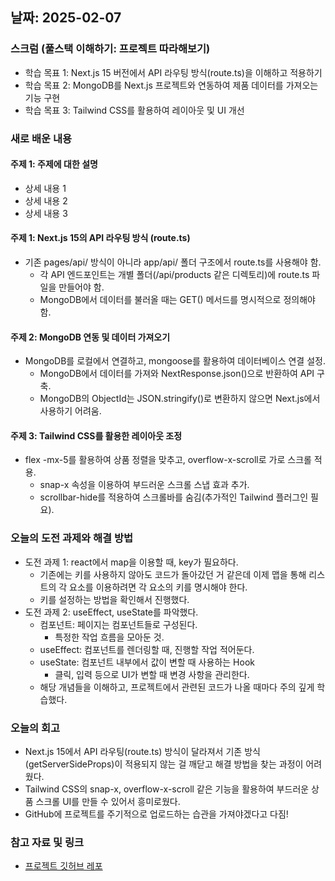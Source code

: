 ## 날짜: 2025-02-07

### 스크럼 (풀스택 이해하기: 프로젝트 따라해보기)
- 학습 목표 1: Next.js 15 버전에서 API 라우팅 방식(route.ts)을 이해하고 적용하기
- 학습 목표 2: MongoDB를 Next.js 프로젝트와 연동하여 제품 데이터를 가져오는 기능 구현
- 학습 목표 3: Tailwind CSS를 활용하여 레이아웃 및 UI 개선

### 새로 배운 내용
#### 주제 1: 주제에 대한 설명
- 상세 내용 1
- 상세 내용 2
- 상세 내용 3

#### 주제 1: Next.js 15의 API 라우팅 방식 (route.ts)
- 기존 pages/api/ 방식이 아니라 app/api/ 폴더 구조에서 route.ts를 사용해야 함.
    - 각 API 엔드포인트는 개별 폴더(/api/products 같은 디렉토리)에 route.ts 파일을 만들어야 함.
    - MongoDB에서 데이터를 불러올 때는 GET() 메서드를 명시적으로 정의해야 함.
#### 주제 2: MongoDB 연동 및 데이터 가져오기
- MongoDB를 로컬에서 연결하고, mongoose를 활용하여 데이터베이스 연결 설정.
    - MongoDB에서 데이터를 가져와 NextResponse.json()으로 반환하여 API 구축.
    - MongoDB의 ObjectId는 JSON.stringify()로 변환하지 않으면 Next.js에서 사용하기 어려움.
#### 주제 3: Tailwind CSS를 활용한 레이아웃 조정
- flex -mx-5를 활용하여 상품 정렬을 맞추고, overflow-x-scroll로 가로 스크롤 적용.
    - snap-x 속성을 이용하여 부드러운 스크롤 스냅 효과 추가.
    - scrollbar-hide를 적용하여 스크롤바를 숨김(추가적인 Tailwind 플러그인 필요).

### 오늘의 도전 과제와 해결 방법
- 도전 과제 1: react에서 map을 이용할 때, key가 필요하다.
    - 기존에는 키를 사용하지 않아도 코드가 돌아갔던 거 같은데 이제 맵을 통해 리스트의 각 요소를 이용하려면 각 요소의 키를 명시해야 한다.
    - 키를 설정하는 방법을 확인해서 진행했다.
- 도전 과제 2: useEffect, useState를 파악했다.
    - 컴포넌트: 페이지는 컴포넌트들로 구성된다. 
        - 특정한 작업 흐름을 모아둔 것.
    - useEffect: 컴포넌트를 렌더링할 때, 진행할 작업 적어둔다.
    - useState: 컴포넌트 내부에서 값이 변할 때 사용하는 Hook
        - 클릭, 입력 등으로 UI가 변할 때 변경 사항을 관리한다.
    - 해당 개념들을 이해하고, 프로젝트에서 관련된 코드가 나올 때마다 주의 깊게 학습했다.

### 오늘의 회고
- Next.js 15에서 API 라우팅(route.ts) 방식이 달라져서 기존 방식(getServerSideProps)이 적용되지 않는 걸 깨닫고 해결 방법을 찾는 과정이 어려웠다.
- Tailwind CSS의 snap-x, overflow-x-scroll 같은 기능을 활용하여 부드러운 상품 스크롤 UI를 만들 수 있어서 흥미로웠다.
- GitHub에 프로젝트를 주기적으로 업로드하는 습관을 가져야겠다고 다짐!

### 참고 자료 및 링크
- [프로젝트 깃허브 레포](https://github.com/dahyun1008/my-ecommerce)
